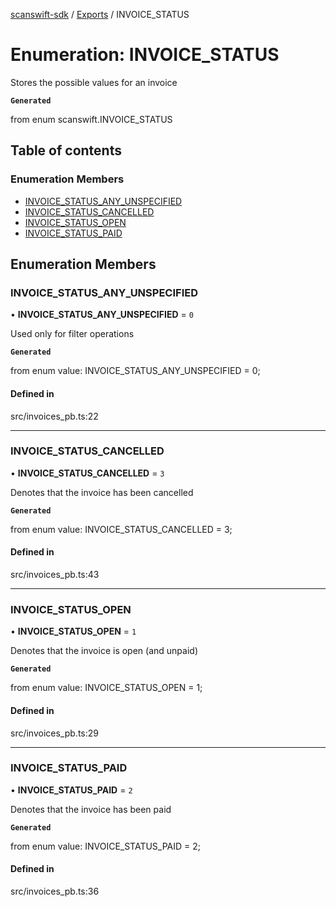 [scanswift-sdk](../README.md) / [Exports](../modules.md) / INVOICE\_STATUS

# Enumeration: INVOICE\_STATUS

Stores the possible values for an invoice

**`Generated`**

from enum scanswift.INVOICE_STATUS

## Table of contents

### Enumeration Members

- [INVOICE\_STATUS\_ANY\_UNSPECIFIED](INVOICE_STATUS.md#invoice_status_any_unspecified)
- [INVOICE\_STATUS\_CANCELLED](INVOICE_STATUS.md#invoice_status_cancelled)
- [INVOICE\_STATUS\_OPEN](INVOICE_STATUS.md#invoice_status_open)
- [INVOICE\_STATUS\_PAID](INVOICE_STATUS.md#invoice_status_paid)

## Enumeration Members

### INVOICE\_STATUS\_ANY\_UNSPECIFIED

• **INVOICE\_STATUS\_ANY\_UNSPECIFIED** = ``0``

Used only for filter operations

**`Generated`**

from enum value: INVOICE_STATUS_ANY_UNSPECIFIED = 0;

#### Defined in

src/invoices_pb.ts:22

___

### INVOICE\_STATUS\_CANCELLED

• **INVOICE\_STATUS\_CANCELLED** = ``3``

Denotes that the invoice has been cancelled

**`Generated`**

from enum value: INVOICE_STATUS_CANCELLED = 3;

#### Defined in

src/invoices_pb.ts:43

___

### INVOICE\_STATUS\_OPEN

• **INVOICE\_STATUS\_OPEN** = ``1``

Denotes that the invoice is open (and unpaid)

**`Generated`**

from enum value: INVOICE_STATUS_OPEN = 1;

#### Defined in

src/invoices_pb.ts:29

___

### INVOICE\_STATUS\_PAID

• **INVOICE\_STATUS\_PAID** = ``2``

Denotes that the invoice has been paid

**`Generated`**

from enum value: INVOICE_STATUS_PAID = 2;

#### Defined in

src/invoices_pb.ts:36
